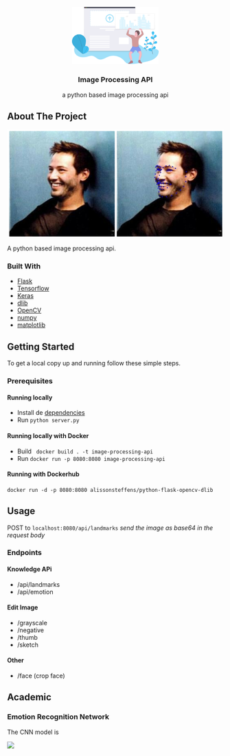 <!-- PROJECT SHIELDS -->
<!--
*** I'm using markdown "reference style" links for readability.
*** Reference links are enclosed in brackets [ ] instead of parentheses ( ).
*** See the bottom of this document for the declaration of the reference variables
*** for contributors-url, forks-url, etc. This is an optional, concise syntax you may use.
*** https://www.markdownguide.org/basic-syntax/#reference-style-links
-->

<!-- PROJECT LOGO -->
<p align="center">
  <a href="https://github.com/github_username/repo">
    <img src="demo/cover.svg" alt="Logo" width="40%">
  </a>

  <h3 align="center">Image Processing API</h3>

  <p align="center">
    a python based image processing api
  </p>
</p>


<!-- ABOUT THE PROJECT -->

## About The Project

![](/demo/landmark.png)

A python based image processing api.


### Built With

* [Flask](https://github.com/pallets/flask)
* [Tensorflow](https://github.com/tensorflow/tensorflow)
* [Keras](https://github.com/keras-team/keras)
* [dlib](https://github.com/davisking/dlib)
* [OpenCV](https://github.com/opencv/opencv)
* [numpy](https://github.com/numpy/numpy)
* [matplotlib](https://github.com/matplotlib/matplotlib)

<!-- GETTING STARTED -->
## Getting Started

To get a local copy up and running follow these simple steps.

### Prerequisites

#### Running locally
* Install de [dependencies](requirements.txt)
* Run ``` python server.py ``` 
  
#### Running locally with Docker

* Build ``` docker build . -t image-processing-api```
* Run ``` docker run -p 8080:8080 image-processing-api ```

#### Running with Dockerhub 
``` docker run -d -p 8080:8080 alissonsteffens/python-flask-opencv-dlib ```

## Usage
POST to ```localhost:8080/api/landmarks``` *send the image as base64 in the request body*

### Endpoints

#### Knowledge APi
* /api/landmarks
* /api/emotion

#### Edit Image
* /grayscale
* /negative
* /thumb
* /sketch

#### Other
* /face (crop face)

## Academic

### Emotion Recognition Network

The CNN model is

![](demo/model.png)

